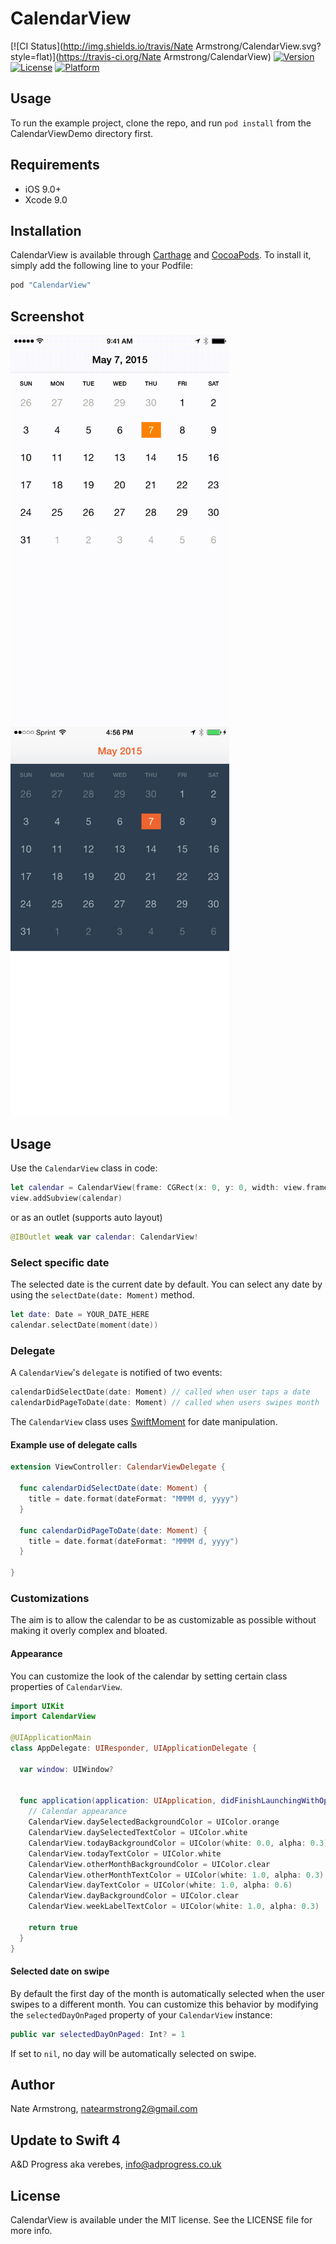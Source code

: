 # CalendarView

[![CI Status](http://img.shields.io/travis/Nate Armstrong/CalendarView.svg?style=flat)](https://travis-ci.org/Nate Armstrong/CalendarView)
[![Version](https://img.shields.io/cocoapods/v/CalendarView.svg?style=flat)](http://cocoapods.org/pods/CalendarView)
[![License](https://img.shields.io/cocoapods/l/CalendarView.svg?style=flat)](http://cocoapods.org/pods/CalendarView)
[![Platform](https://img.shields.io/cocoapods/p/CalendarView.svg?style=flat)](http://cocoapods.org/pods/CalendarView)

## Usage

To run the example project, clone the repo, and run `pod install` from the CalendarViewDemo directory first.

## Requirements

* iOS 9.0+
* Xcode 9.0

## Installation

CalendarView is available through [Carthage](https://github.com/Carthage/Carthage) and [CocoaPods](http://cocoapods.org).
To install it, simply add the following line to your Podfile:

```ruby
pod "CalendarView"
```

## Screenshot

<img src="./screens/demo.gif" width="350px" />
&nbsp;
&nbsp;
<img src="./screens/screenshot.png" width="350px" />

## Usage

Use the `CalendarView` class in code:

```swift
let calendar = CalendarView(frame: CGRect(x: 0, y: 0, width: view.frame.width, height: 320))
view.addSubview(calendar)
```

or as an outlet (supports auto layout)

```swift
@IBOutlet weak var calendar: CalendarView!
```

### Select specific date

The selected date is the current date by default. You can select any date by using
the `selectDate(date: Moment)` method.

```swift
let date: Date = YOUR_DATE_HERE
calendar.selectDate(moment(date))
```

### Delegate

A `CalendarView`'s `delegate` is notified of two events:

```swift
calendarDidSelectDate(date: Moment) // called when user taps a date
calendarDidPageToDate(date: Moment) // called when users swipes month
```

The `CalendarView` class uses [SwiftMoment](https://github.com/akosma/SwiftMoment)
for date manipulation.

#### Example use of delegate calls

```swift
extension ViewController: CalendarViewDelegate {

  func calendarDidSelectDate(date: Moment) {
    title = date.format(dateFormat: "MMMM d, yyyy")
  }

  func calendarDidPageToDate(date: Moment) {
    title = date.format(dateFormat: "MMMM d, yyyy")
  }

}
```

### Customizations

The aim is to allow the calendar to be as customizable as possible without making
it overly complex and bloated.

#### Appearance

You can customize the look of the calendar by setting certain class properties of
`CalendarView`.

```swift
import UIKit
import CalendarView

@UIApplicationMain
class AppDelegate: UIResponder, UIApplicationDelegate {

  var window: UIWindow?


  func application(application: UIApplication, didFinishLaunchingWithOptions launchOptions: [NSObject: AnyObject]?) -> Bool {
    // Calendar appearance
    CalendarView.daySelectedBackgroundColor = UIColor.orange
    CalendarView.daySelectedTextColor = UIColor.white
    CalendarView.todayBackgroundColor = UIColor(white: 0.0, alpha: 0.3)
    CalendarView.todayTextColor = UIColor.white
    CalendarView.otherMonthBackgroundColor = UIColor.clear
    CalendarView.otherMonthTextColor = UIColor(white: 1.0, alpha: 0.3)
    CalendarView.dayTextColor = UIColor(white: 1.0, alpha: 0.6)
    CalendarView.dayBackgroundColor = UIColor.clear
    CalendarView.weekLabelTextColor = UIColor(white: 1.0, alpha: 0.3)

    return true
  }
}
```

#### Selected date on swipe

By default the first day of the month is automatically selected when the user swipes
to a different month. You can customize this behavior by modifying the `selectedDayOnPaged`
property of your `CalendarView` instance:

```swift
public var selectedDayOnPaged: Int? = 1
```

If set to `nil`, no day will be automatically selected on swipe.

## Author

Nate Armstrong, natearmstrong2@gmail.com

## Update to Swift 4

A&D Progress aka verebes, info@adprogress.co.uk

## License

CalendarView is available under the MIT license. See the LICENSE file for more info.
